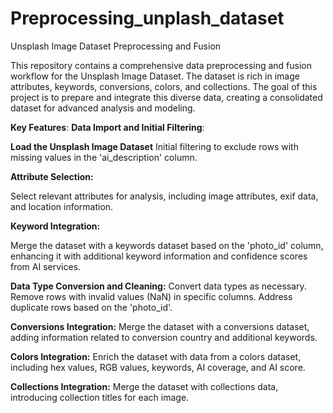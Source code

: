 # Preprocessing_unplash_dataset
Unsplash Image Dataset Preprocessing and Fusion


This repository contains a comprehensive data preprocessing and fusion workflow for the Unsplash Image Dataset. The dataset is rich in image attributes, keywords, conversions, colors, and collections. The goal of this project is to prepare and integrate this diverse data, creating a consolidated dataset for advanced analysis and modeling.

**Key Features**:
**Data Import and Initial Filtering**:

**Load the Unsplash Image Dataset** 
Initial filtering to exclude rows with missing values in the 'ai_description' column.

**Attribute Selection:** 

Select relevant attributes for analysis, including image attributes, exif data, and location information.

**Keyword Integration:** 

Merge the dataset with a keywords dataset based on the 'photo_id' column, enhancing it with additional keyword information and confidence scores from AI services.

**Data Type Conversion and Cleaning:** 
Convert data types as necessary.
Remove rows with invalid values (NaN) in specific columns.
Address duplicate rows based on the 'photo_id'.

**Conversions Integration:** Merge the dataset with a conversions dataset, adding information related to conversion country and additional keywords.

**Colors Integration:** Enrich the dataset with data from a colors dataset, including hex values, RGB values, keywords, AI coverage, and AI score.

**Collections Integration:** Merge the dataset with collections data, introducing collection titles for each image.

